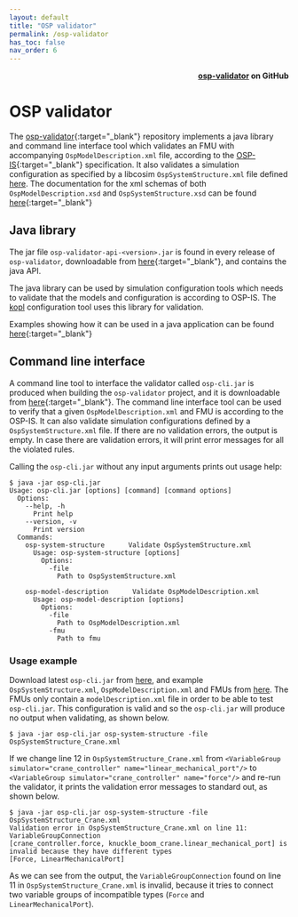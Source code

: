 ```yaml
---
layout: default
title: "OSP validator"
permalink: /osp-validator
has_toc: false
nav_order: 6
---
```

<div style="text-align: right">
    <b>
        <a href="https://github.com/open-simulation-platform/osp-validator">osp-validator</a>   
        on GitHub
    </b>
</div>

# OSP validator
The [osp-validator](https://github.com/open-simulation-platform/osp-validator){:target="_blank"}
repository implements a java library and 
command line interface tool which validates an FMU with accompanying `OspModelDescription.xml` file, according to the 
[OSP-IS](https://opensimulationplatform.com/specification/){:target="_blank"} specification. 
It also validates a simulation configuration as specified by a libcosim 
`OspSystemStructure.xml` file defined [here](./libcosim/configuration.md). The documentation for the xml schemas of both
`OspModelDescription.xsd` and `OspSystemStructure.xsd` can be found [here](https://opensimulationplatform.com/xsd/){:target="_blank"}

## Java library
The jar file `osp-validator-api-<version>.jar` is found in every release of `osp-validator`, downloadable from 
[here](https://github.com/open-simulation-platform/osp-validator/releases){:target="_blank"}, and contains the java API.

The java library can be used by simulation configuration tools which needs to validate that the models and configuration
is according to OSP-IS. The [kopl](./kopl.md) configuration tool uses this library for validation.

Examples showing how it can be used in a java application can be found 
[here](https://github.com/open-simulation-platform/osp-validator/tree/0.11.0/osp-validator-api/src/main/java/com/opensimulationplatform/api/examples){:target="_blank"}

## Command line interface
A command line tool to interface the validator called `osp-cli.jar` is produced when building the `osp-validator` 
project, and it is downloadable from [here](https://github.com/open-simulation-platform/osp-validator/releases){:target="_blank"}. The 
command line interface tool can be used to verify that a given `OspModelDescription.xml` and FMU is according to the 
OSP-IS. It can also validate simulation configurations defined by a `OspSystemStructure.xml` file. If there are no 
validation errors, the output is empty. In case there are validation errors, it will print error messages for all the 
violated rules.

Calling the `osp-cli.jar` without any input arguments prints out usage help: 
```
$ java -jar osp-cli.jar
Usage: osp-cli.jar [options] [command] [command options]
  Options:
    --help, -h
      Print help
    --version, -v
      Print version
  Commands:
    osp-system-structure      Validate OspSystemStructure.xml
      Usage: osp-system-structure [options]
        Options:
          -file
            Path to OspSystemStructure.xml

    osp-model-description      Validate OspModelDescription.xml
      Usage: osp-model-description [options]
        Options:
          -file
            Path to OspModelDescription.xml
          -fmu
            Path to fmu
```

### Usage example
Download latest `osp-cli.jar` from [here](), and example `OspSystemStructure.xml`, `OspModelDescription.xml` and FMUs 
from [here](https://github.com/open-simulation-platform/osp-validator/tree/master/osp-validator-cli/src/main/resources/example). 
The FMUs only contain a `modelDescription.xml` file in order to be able to test `osp-cli.jar`. This configuration is 
valid and so the `osp-cli.jar` will produce no output when validating, as shown below.

```
$ java -jar osp-cli.jar osp-system-structure -file OspSystemStructure_Crane.xml
```

If we change line 12 in `OspSystemStructure_Crane.xml` from 
`<VariableGroup simulator="crane_controller" name="linear_mechanical_port"/>` to 
`<VariableGroup simulator="crane_controller" name="force"/>` and re-run the validator, it prints the validation error
messages to standard out, as shown below.
```
$ java -jar osp-cli.jar osp-system-structure -file OspSystemStructure_Crane.xml
Validation error in OspSystemStructure_Crane.xml on line 11: VariableGroupConnection 
[crane_controller.force, knuckle_boom_crane.linear_mechanical_port] is invalid because they have different types 
[Force, LinearMechanicalPort]
```

As we can see from the output, the `VariableGroupConnection` found on line 11 in `OspSystemStructure_Crane.xml` is 
invalid, because it tries to connect two variable groups of incompatible types (`Force` and `LinearMechanicalPort`).